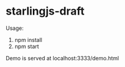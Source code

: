 # starlingjs-draft

Usage: 

1. npm install
2. npm start

Demo is served at localhost:3333/demo.html

